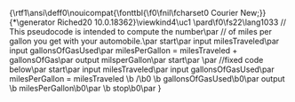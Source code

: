 {\rtf1\ansi\deff0\nouicompat{\fonttbl{\f0\fnil\fcharset0 Courier New;}}
{\*\generator Riched20 10.0.18362}\viewkind4\uc1 
\pard\f0\fs22\lang1033 // This pseudocode is intended to compute the number\par
// of miles per gallon you get with your automobile.\par
start\par
   input milesTraveled\par
   input gallonsOfGasUsed\par
   milesPerGallon = milesTraveled + gallonsOfGas\par
   output milsperGallon\par
start\par
\par
//fixed code below\par
start\par
    input milesTraveled\par
    input gallonsOfGasUsed\par
    milesPerGallon = milesTraveled \b /\b0  \b gallonsOfGasUsed\b0\par
    output \b milesPerGallon\b0\par
\b stop\b0\par
}
 
